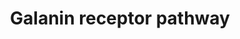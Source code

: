 ---
annotations:
- type: Disease Ontology
  value: nervous system disease
- type: Pathway Ontology
  value: signaling pathway
authors:
- Keshav
- Khanspers
- Mkutmon
description: Galanin, a 29-30 amino acid neuropeptide named to be so, as a glycine
  residue occupies the position at N-terminal and an alanine residue at C-terminal.
  Galanin is expressed in the central and peripheral nervous systems in mammalian
  species. The galanin family of peptides includes ‘GMAP’ (Gaalanin- Message associated
  peptide), ‘GALP’ (Galanin-like Peptide), and its splice variant ‘Alarin’ along with
  Galanin. There are three known G-protein coupled receptor subtypes of Galanin, namely,
  GALR1, GALR2, and GALR3. Galaninergic signaling is predominantly inhibitory which
  mainly involves MAPK, AKT, AC pathways Galanin peptides have a wide range of non-neuronal
  functions as well as classic neuromodulatory roles, therefore it is recommended
  to consider as regulatory peptides. Galanin in general is associated with several
  biological functions such as arousal and sleep regulation, nociception, learning,
  inflammation, feeding, and neuroendocrine regulation. It is also implicated in diseases
  like Alzheimer’s, depression, epilepsy, mood disorders, stress, anxiety, diabetes
  mellitus, and chronic pain.  The creation of this pathway is described in [https://pubmed.ncbi.nlm.nih.gov/33136286/
  Gopalakrishnan et al.]
last-edited: 2020-11-20
organisms:
- Homo sapiens
redirect_from:
- /index.php/Pathway:WP4970
- /instance/WP4970
schema-jsonld:
- '@context': https://schema.org/
  '@id': https://wikipathways.github.io/pathways/WP4970.html
  '@type': Dataset
  creator:
    '@type': Organization
    name: WikiPathways
  description: Galanin, a 29-30 amino acid neuropeptide named to be so, as a glycine
    residue occupies the position at N-terminal and an alanine residue at C-terminal.
    Galanin is expressed in the central and peripheral nervous systems in mammalian
    species. The galanin family of peptides includes ‘GMAP’ (Gaalanin- Message associated
    peptide), ‘GALP’ (Galanin-like Peptide), and its splice variant ‘Alarin’ along
    with Galanin. There are three known G-protein coupled receptor subtypes of Galanin,
    namely, GALR1, GALR2, and GALR3. Galaninergic signaling is predominantly inhibitory
    which mainly involves MAPK, AKT, AC pathways Galanin peptides have a wide range
    of non-neuronal functions as well as classic neuromodulatory roles, therefore
    it is recommended to consider as regulatory peptides. Galanin in general is associated
    with several biological functions such as arousal and sleep regulation, nociception,
    learning, inflammation, feeding, and neuroendocrine regulation. It is also implicated
    in diseases like Alzheimer’s, depression, epilepsy, mood disorders, stress, anxiety,
    diabetes mellitus, and chronic pain.  The creation of this pathway is described
    in [https://pubmed.ncbi.nlm.nih.gov/33136286/ Gopalakrishnan et al.]
  keywords:
  - PRKCD
  - CDKN1C
  - CDKN1B
  - CREB1
  - CDKN1A
  - VEGFA
  - BCL2L11
  - Go alpha 2
  - CRP
  - Secretion of chlorine
  - Increase in plasmacorticosteronelevels
  - PPARGC1A
  - Increase in cAMP production
  - YAP1
  - INS
  - IL6
  - UCP1
  - VAMP2
  - PPARG
  - TFAP2A
  - FOS
  - Increase in bloodglucose level
  - KRT19
  - SLC2A4
  - POMC
  - ADIPOQ
  license: CC0
  name: Galanin receptor pathway
seo: CreativeWork
title: Galanin receptor pathway
wpid: WP4970
---